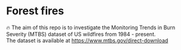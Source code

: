 # Forest fires

:fire: The aim of this repo is to investigate the Monitoring Trends in Burn Severity (MTBS) dataset of US wildfires from 1984 - present.  
The dataset is available at https://www.mtbs.gov/direct-download
